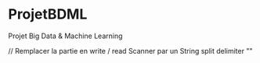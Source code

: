 # ProjetBDML
Projet Big Data &amp; Machine Learning

// Remplacer la partie en write / read Scanner par un String split delimiter ""
